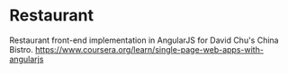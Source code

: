 # Restaurant

Restaurant front-end implementation in AngularJS for David Chu's China Bistro.
https://www.coursera.org/learn/single-page-web-apps-with-angularjs
